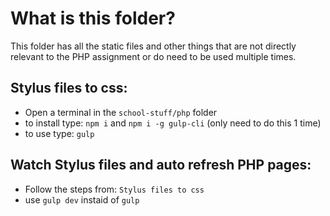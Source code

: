 # What is this folder?
This folder has all the static files and other things that are not directly relevant to the PHP assignment or do need to be used multiple times.

## Stylus files to css:
- Open a terminal in the `school-stuff/php` folder
- to install type: `npm i` and `npm i -g gulp-cli` (only need to do this 1 time)
- to use type: `gulp`

## Watch Stylus files and auto refresh PHP pages:
- Follow the steps from: `Stylus files to css`
- use `gulp dev` instaid of `gulp`
